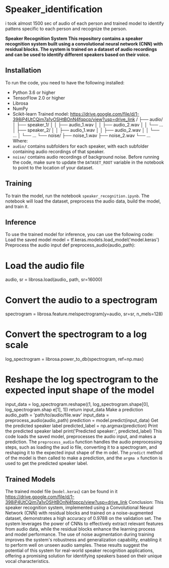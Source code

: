 # Speaker_identification
i took almost 1500 sec of audio of each person and trained model to identify pattens specific to each person and recognize the person.


**Speaker Recognition System
This repository contains a speaker recognition system built using a convolutional neural
network (CNN) with residual blocks. The system is trained on a dataset of audio recordings
and can be used to identify different speakers based on their voice.**
## Installation
To run the code, you need to have the following installed:
* Python 3.6 or higher
* TensorFlow 2.0 or higher
* Librosa
* NumPy
* Scikit-learn
Trained model: https://drive.google.com/file/d/1-398iP4UtCQim7a1vOSHtBOnN4fqpcp/view?usp=drive_link
/ ├── audio/ │ ├── speaker_1/ │ │ ├── audio_1.wav │ │ ├── audio_2.wav │ │ └── ... │ ├──
speaker_2/ │ │ ├── audio_1.wav │ │ ├── audio_2.wav │ │ └── ... │ └── ... └── noise/ ├──
noise_1.wav ├── noise_2.wav └── ...
Where:
* `audio/` contains subfolders for each speaker, with each subfolder containing audio
recordings of that speaker.
* `noise/` contains audio recordings of background noise.
Before running the code, make sure to update the `DATASET_ROOT` variable in the
notebook to point to the location of your dataset.
## Training
To train the model, run the notebook `speaker_recognition.ipynb`. The notebook will load
the dataset, preprocess the audio data, build the model, and train it.
## Inference
To use the trained model for inference, you can use the following code:
Load the saved model
 model = tf.keras.models.load_model('model.keras')
Preprocess the audio input
def preprocess_audio(audio_path):
# Load the audio file
audio, sr = librosa.load(audio_ path, sr=16000)
# Convert the audio to a spectrogram
spectrogram = librosa.feature.melspectrogram(y=audio, sr=sr, n_mels=128)
# Convert the spectrogram to a log scale
log_spectrogram = librosa.power_to_db(spectrogram, ref=np.max)
# Reshape the log spectrogram to the expected input shape of the model
input_data = log_spectrogram.reshape((1, log_spectrogram.shape[0], log_spectrogram.shap
e[1], 1))
return input_data
Make a prediction
audio_path = 'path/to/audio/file.wav' input_data = preprocess_audio(audio_path)
prediction = model.predict(input_data)
Get the predicted speaker label
predicted_label = np.argmax(prediction)
Print the predicted speaker label
 print('Predicted speaker:', predicted_label)
This code loads the saved model, preprocesses the audio input, and makes a prediction. The
`preprocess_audio` function handles the audio preprocessing steps, such as loading the aud
io file, converting it to a spectrogram, and reshaping it to the expected input shape of the m
odel. The `predict` method of the model is then called to make a prediction, and the `argma
x` function is used to get the predicted speaker label.
## Trained Models
The trained model file (`model.keras`) can be found in it
https://drive.google.com/file/d/1-398iP4UtCQim7a1vOSHtBOnN4fqpcp/view?usp=drive_link
Conclusion:
This speaker recognition system, implemented using a Convolutional Neural Network
(CNN) with residual blocks and trained on a noise-augmented dataset, demonstrates a high
accuracy of 0.9788 on the validation set. The system leverages the power of CNNs to
effectively extract relevant features from audio data, while the residual blocks enhance the
learning process and model performance. The use of noise augmentation during training
improves the system's robustness and generalization capability, enabling it to perform well
on unseen audio samples. These results suggest the potential of this system for real-world
speaker recognition applications, offering a promising solution for identifying speakers
based on their unique vocal characteristics.
